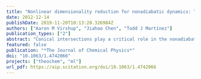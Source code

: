 ```yaml
---
title: "Nonlinear dimensionality reduction for nonadiabatic dynamics: The influence of conical intersection topography on population transfer rates"
date: 2012-12-14
publishDate: 2019-11-20T10:13:20.326984Z
authors: ["Aaron M Virshup", "Jiahao Chen", "Todd J Martı́nez"]
publication_types: ["2"]
abstract: "Conical intersections play a critical role in the nonadiabatic relaxation of excited electronic states. However, there are an infinite number of these intersections and it is difficult to predict which are actually relevant. Furthermore, traditional descriptors such as intrinsic reaction coordinates and steepest descent paths often fail to adequately characterize excited state reactions due to their highly nonequilibrium nature. To address these deficiencies in the characterization of excited state mechanisms, we apply a nonlinear dimensionality reduction scheme (diffusion mapping) to generate reaction coordinates directly from _ab initio_ multiple spawning dynamics calculations. As illustrated with various examples of photoisomerization dynamics, excited state reaction pathways can be derived directly from simulation data without any _a priori_ specification of relevant coordinates. Furthermore, diffusion maps also reveal the influence of intersection topography on the efficiency of electronic population transfer, providing further evidence that peaked intersections promote nonadiabatic transitions more effectively than sloped intersections. Our results demonstrate the usefulness of nonlinear dimensionality reduction techniques as powerful tools for elucidating reaction mechanisms beyond the statistical description of processes on ground state potential energy surfaces"
featured: false
publication: "*The Journal of Chemical Physics*"
doi: "10.1063/1.4742066"
projects: ["theochem", "ml"]
url_pdf: https://aip.scitation.org/doi/10.1063/1.4742066
---
```


